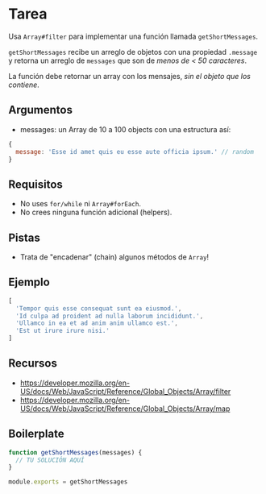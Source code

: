 # Tarea

Usa `Array#filter` para implementar una función llamada `getShortMessages`.

`getShortMessages` recibe un arreglo de objetos con una propiedad `.message` y
retorna un arreglo de `messages` que son de *menos de < 50 caracteres*.

La función debe retornar un array con los mensajes, *sin el objeto que los
contiene*.

## Argumentos

* messages: un Array de 10 a 100 objects con una estructura así:

```js
{
  message: 'Esse id amet quis eu esse aute officia ipsum.' // random
}
```

## Requisitos

* No uses `for/while` ni `Array#forEach`.
* No crees ninguna función adicional (helpers).

## Pistas

* Trata de "encadenar" (chain) algunos métodos de `Array`!

## Ejemplo

```js
[
  'Tempor quis esse consequat sunt ea eiusmod.',
  'Id culpa ad proident ad nulla laborum incididunt.',
  'Ullamco in ea et ad anim anim ullamco est.',
  'Est ut irure irure nisi.'
]
```

## Recursos

* https://developer.mozilla.org/en-US/docs/Web/JavaScript/Reference/Global_Objects/Array/filter
* https://developer.mozilla.org/en-US/docs/Web/JavaScript/Reference/Global_Objects/Array/map

## Boilerplate

```js
function getShortMessages(messages) {
  // TU SOLUCIÓN AQUÍ
}

module.exports = getShortMessages
```
